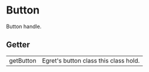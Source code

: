 # Button

Button handle.


## Getter

<table>
  <tr>
    <td>getButton</td>
    <td>Egret's button class this class hold.</td>
  </tr>
</table>
